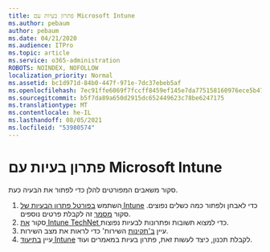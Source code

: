 ```yaml
---
title: פתרון בעיות עם Microsoft Intune
ms.author: pebaum
author: pebaum
ms.date: 04/21/2020
ms.audience: ITPro
ms.topic: article
ms.service: o365-administration
ROBOTS: NOINDEX, NOFOLLOW
localization_priority: Normal
ms.assetid: bc1d971d-84b0-447f-971e-7dc37ebeb5af
ms.openlocfilehash: 7ec91ffe6069f7fccff8459ef145e7da775158160976ece5b4745499ac5e1fa6
ms.sourcegitcommit: b5f7da89a650d2915dc652449623c78be6247175
ms.translationtype: MT
ms.contentlocale: he-IL
ms.lasthandoff: 08/05/2021
ms.locfileid: "53980574"
---
```

# <a name="troubleshoot-issues-with-microsoft-intune"></a>פתרון בעיות עם Microsoft Intune

סקור משאבים המפורטים להלן כדי לפתור את הבעיה כעת.
  
1. השתמש [בפורטל פתרון הבעיות של Intune](https://devicemanagement.microsoft.com/#blade/Microsoft_Intune_DeviceSettings/TroubleshootBlade) כדי לאבחן ולפתור כמה כשלים נפוצים. סקור [מסמך](https://docs.microsoft.com/intune/help-desk-operators) זה לקבלת פרטים נוספים.  
2. סקור [את Intune TechNet ](https://social.technet.microsoft.com/forums/home?forum=microsoftintuneprod)כדי למצוא תשובות ופתרונות לבעיות נפוצות.  
3. עיין [ב'תקינות](https://portal.office.com/AdminPortal/Home#/servicehealth) השירות' כדי לראות את מצב השירות.   
4. עיין [בתיעוד Intune](https://docs.microsoft.com/intune/) לקבלת תכנון, כיצד לעשות זאת, פתרון בעיות במאמרים ועוד. 